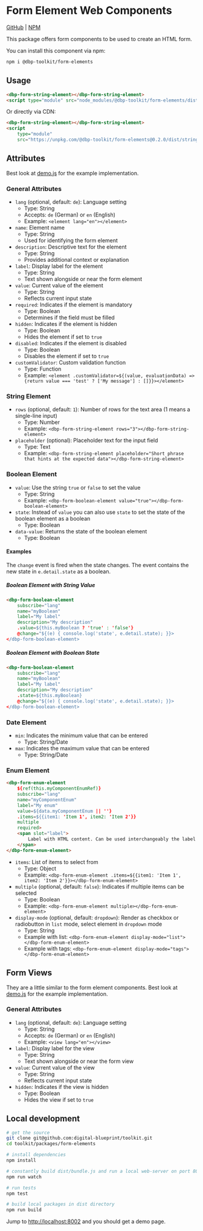 # Form Element Web Components

[GitHub](https://github.com/digital-blueprint/toolkit/tree/main/packages/form-elements) |
[NPM](https://www.npmjs.com/package/@dbp-toolkit/form-elements)

This package offers form components to be used to create an HTML form.

You can install this component via npm:

```bash
npm i @dbp-toolkit/form-elements
```

## Usage

```html
<dbp-form-string-element></dbp-form-string-element>
<script type="module" src="node_modules/@dbp-toolkit/form-elements/dist/string.js"></script>
```

Or directly via CDN:

```html
<dbp-form-string-element></dbp-form-string-element>
<script
    type="module"
    src="https://unpkg.com/@dbp-toolkit/form-elements@0.2.0/dist/string.js"></script>
```

## Attributes

Best look at [demo.js](./src/demo.js) for the example implementation.

### General Attributes

- `lang` (optional, default: `de`): Language setting
    - Type: String
    - Accepts: `de` (German) or `en` (English)
    - Example: `<element lang="en"></element>`
- `name`: Element name
    - Type: String
    - Used for identifying the form element
- `description`: Descriptive text for the element
    - Type: String
    - Provides additional context or explanation
- `label`: Display label for the element
    - Type: String
    - Text shown alongside or near the form element
- `value`: Current value of the element
    - Type: String
    - Reflects current input state
- `required`: Indicates if the element is mandatory
    - Type: Boolean
    - Determines if the field must be filled
- `hidden`: Indicates if the element is hidden
    - Type: Boolean
    - Hides the element if set to `true`
- `disabled`: Indicates if the element is disabled
    - Type: Boolean
    - Disables the element if set to `true`
- `customValidator`: Custom validation function
    - Type: Function
    - Example: `<element .customValidator=${(value, evaluationData) => {return value === 'test' ? ['My message'] : []}}></element>`

### String Element

- `rows` (optional, default: `1`): Number of rows for the text area (1 means a single-line input)
    - Type: Number
    - Example: `<dbp-form-string-element rows="3"></dbp-form-string-element>`
- `placeholder` (optional): Placeholder text for the input field
    - Type: Text
    - Example: `<dbp-form-string-element placeholder="Short phrase that hints at the expected data"></dbp-form-string-element>`

### Boolean Element

- `value`: Use the string `true` or `false` to set the value
    - Type: String
    - Example: `<dbp-form-boolean-element value="true"></dbp-form-boolean-element>`
- `state`: Instead of `value` you can also use `state` to set the state of the boolean element as a boolean
    - Type: Boolean
- `data-value`: Returns the state of the boolean element
    - Type: Boolean

#### Examples

The `change` event is fired when the state changes. The event contains the new state in `e.detail.state` as a boolean.

##### Boolean Element with String Value

```html
<dbp-form-boolean-element
    subscribe="lang"
    name="myBoolean"
    label="My label"
    description="My description"
    .value=${this.myBoolean ? 'true' : 'false'}
    @change="${(e) { console.log('state', e.detail.state); }}>
</dbp-form-boolean-element>
```

##### Boolean Element with Boolean State

```html
<dbp-form-boolean-element
    subscribe="lang"
    name="myBoolean"
    label="My label"
    description="My description"
    .state=${this.myBoolean}
    @change="${(e) { console.log('state', e.detail.state); }}>
</dbp-form-boolean-element>
```

### Date Element

- `min`: Indicates the minimum value that can be entered
    - Type: String/Date
- `max`: Indicates the maximum value that can be entered
    - Type: String/Date

### Enum Element

```html
<dbp-form-enum-element
    ${ref(this.myComponentEnumRef)}
    subscribe="lang"
    name="myComponentEnum"
    label="My enum"
    value=${data.myComponentEnum || ''}
    .items=${{item1: 'Item 1', item2: 'Item 2'}}
    multiple
    required>
    <span slot="label">
        Label with HTML content. Can be used interchangeably the label property.
    </span>
</dbp-form-enum-element>
```

- `items`: List of items to select from
    - Type: Object
    - Example: `<dbp-form-enum-element .items=${{item1: 'Item 1', item2: 'Item 2'}}></dbp-form-enum-element>`
- `multiple` (optional, default: `false`): Indicates if multiple items can be selected
    - Type: Boolean
    - Example: `<dbp-form-enum-element multiple></dbp-form-enum-element>`
- `display-mode` (optional, default: `dropdown`): Render as checkbox or radiobutton in `list` mode, select element in `dropdown` mode
    - Type: String
    - Example with list: `<dbp-form-enum-element display-mode="list"></dbp-form-enum-element>`
    - Example with tags: `<dbp-form-enum-element display-mode="tags"></dbp-form-enum-element>`

## Form Views

They are a little similar to the form element components.
Best look at [demo.js](./src/demo.js) for the example implementation.

### General Attributes

- `lang` (optional, default: `de`): Language setting
    - Type: String
    - Accepts: `de` (German) or `en` (English)
    - Example: `<view lang="en"></view>`
- `label`: Display label for the view
    - Type: String
    - Text shown alongside or near the form view
- `value`: Current value of the view
    - Type: String
    - Reflects current input state
- `hidden`: Indicates if the view is hidden
    - Type: Boolean
    - Hides the view if set to `true`

## Local development

```bash
# get the source
git clone git@github.com:digital-blueprint/toolkit.git
cd toolkit/packages/form-elements

# install dependencies
npm install

# constantly build dist/bundle.js and run a local web-server on port 8002
npm run watch

# run tests
npm test

# build local packages in dist directory
npm run build
```

Jump to <http://localhost:8002> and you should get a demo page.
